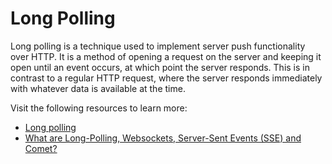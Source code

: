 # Long Polling

Long polling is a technique used to implement server push functionality over HTTP. It is a method of opening a request on the server and keeping it open until an event occurs, at which point the server responds. This is in contrast to a regular HTTP request, where the server responds immediately with whatever data is available at the time.

Visit the following resources to learn more:

- [Long polling](https://javascript.info/long-polling)
- [What are Long-Polling, Websockets, Server-Sent Events (SSE) and Comet?](https://stackoverflow.com/questions/11077857/what-are-long-polling-websockets-server-sent-events-sse-and-comet)
